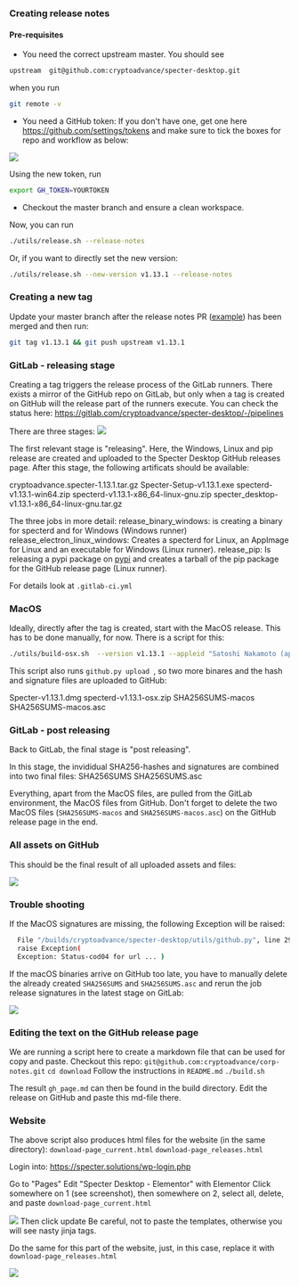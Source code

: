 ### Creating release notes
#### Pre-requisites
- You need the correct upstream master. You should see
```bash 
upstream  git@github.com:cryptoadvance/specter-desktop.git
```
when you run
```bash
git remote -v
```
- You need a GitHub token:
If you don't have one, get one here https://github.com/settings/tokens and make sure to tick the boxes for repo and workflow as below:

![](./images/release-guide/github-token.png)

Using the new token, run
 ```bash
 export GH_TOKEN=YOURTOKEN
 ```
- Checkout the master branch and ensure a clean workspace.

Now, you can run
```bash
./utils/release.sh --release-notes
```
Or, if you want to directly set the new version:
```bash
./utils/release.sh --new-version v1.13.1 --release-notes
```
### Creating a new tag
Update your master branch after the release notes PR ([example](http:/https://github.com/cryptoadvance/specter-desktop/commit/65ff6959d7fd85cba745e4d454b30031839f857f/)) has been merged and then run:
```bash
git tag v1.13.1 && git push upstream v1.13.1
```
### GitLab - releasing stage
Creating a tag triggers the release process of the GitLab runners. 
There exists a mirror  of the GitHub repo on GitLab, but only when a tag is created on GitHub will the release part of the runners execute. You can check the status here: 
https://gitlab.com/cryptoadvance/specter-desktop/-/pipelines

There are three stages:
![](./images/release-guide/overview-gitlab-pipline.png)

The first relevant stage is "releasing". Here, the Windows, Linux and pip release are created and uploaded to the Specter Desktop GitHub releases page. After this stage, the following artificats should be available:

cryptoadvance.specter-1.13.1.tar.gz
Specter-Setup-v1.13.1.exe
specterd-v1.13.1-win64.zip
specterd-v1.13.1-x86_64-linux-gnu.zip
specter_desktop-v1.13.1-x86_64-linux-gnu.tar.gz

The three jobs in more detail:
release_binary_windows: is creating a binary for specterd and for Windows (Windows runner)
release_electron_linux_windows: Creates a specterd for Linux, an AppImage for Linux and an executable for Windows (Linux runner).
release_pip: Is releasing a pypi package on [pypi](https://pypi.org/project/cryptoadvance.specter/) and creates a tarball of the pip package for the GitHub release page (Linux runner). 

For details look at `.gitlab-ci.yml`

### MacOS
Ideally, directly after the tag is created, start with the MacOS release. This has to be done manually, for now. There is a script for this:
```bash
./utils/build-osx.sh  --version v1.13.1 --appleid "Satoshi Nakamoto (appleid)" --mail "satoshi@gmx.com" make-hash specterd electron sign upload
```

This script also runs `github.py upload `, so two more binares and the hash and signature files are uploaded to GitHub:

Specter-v1.13.1.dmg
specterd-v1.13.1-osx.zip
SHA256SUMS-macos
SHA256SUMS-macos.asc

### GitLab - post releasing
Back to GitLab, the final stage is "post releasing". 

In this stage, the invididual SHA256-hashes and signatures are combined into two final files:
SHA256SUMS
SHA256SUMS.asc

Everything, apart from the MacOS files, are pulled from the GitLab environment, the MacOS files from GitHub.
Don't forget to delete the two MacOS files (`SHA256SUMS-macos` and `SHA256SUMS-macos.asc`) on the GitHub release page in the end.

### All assets on GitHub

This should be the final result of all uploaded assets and files:

![](./images/release-guide/final-view-of-assets.png)

### Trouble shooting
If the MacOS signatures are missing, the following Exception will be raised:
```bash
  File "/builds/cryptoadvance/specter-desktop/utils/github.py", line 295, in download_artifact
  raise Exception(
  Exception: Status-cod04 for url ... )
```
If the macOS binaries arrive on GitHub too late, you have to manually delete the already created `SHA256SUMS` and `SHA256SUMS.asc` and rerun the job release signatures in the latest stage on GitLab:

![](./images/release-guide/rerun-release-signatures.png)

### Editing the text on the GitHub release page
We are running a script here to create a markdown file that can be used for copy and paste.
Checkout this repo: `git@github.com:cryptoadvance/corp-notes.git`
`cd download`
Follow the instructions in `README.md`
`./build.sh`

The result `gh_page.md` can then be found in the build directory.
Edit the release on GitHub and paste this md-file there.

### Website 
The above script also produces html files for the website (in the same directory):
`download-page_current.html`
`download-page_releases.html`

Login into:
https://specter.solutions/wp-login.php

Go to "Pages"
Edit "Specter Desktop - Elementor" with Elementor
Click somewhere on 1 (see screenshot), then somewhere on 2, select all, delete, and paste
`download-page_current.html`

![](./images/release-guide/website-1.png)
Then click update
Be careful, not to paste the templates, otherwise you will see nasty jinja tags. 

Do the same for this part of the website, just, in this case, replace it with 
`download-page_releases.html`

![](./images/release-guide/website-2.png)

